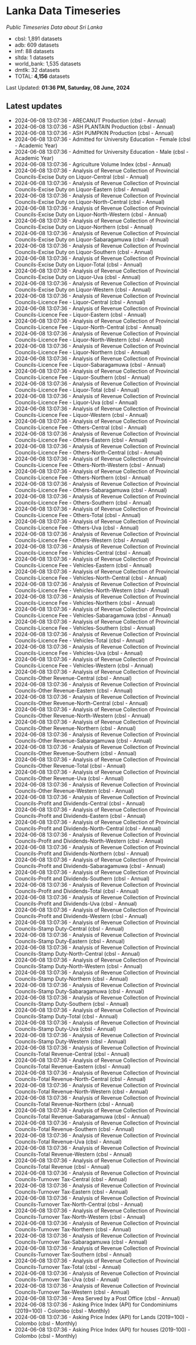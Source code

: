 # Lanka Data Timeseries
*Public Timeseries Data about Sri Lanka*

* cbsl: 1,891 datasets
* adb: 609 datasets
* imf: 88 datasets
* sltda: 1 datasets
* world_bank: 1,535 datasets
* dmtlk: 32 datasets
* TOTAL: **4,156** datasets

Last Updated: **01:36 PM, Saturday, 08 June, 2024**

## Latest updates

* 2024-06-08 13:07:36 - ARECANUT Production (cbsl - Annual)
* 2024-06-08 13:07:36 - ASH PLANTAIN Production (cbsl - Annual)
* 2024-06-08 13:07:36 - ASH PUMPKIN Production (cbsl - Annual)
* 2024-06-08 13:07:36 - Admitted for University Education - Female (cbsl - Academic Year)
* 2024-06-08 13:07:36 - Admitted for University Education - Male (cbsl - Academic Year)
* 2024-06-08 13:07:36 - Agriculture Volume Index (cbsl - Annual)
* 2024-06-08 13:07:36 - Analysis of Revenue Collection of Provincial Councils-Excise Duty on Liquor-Central (cbsl - Annual)
* 2024-06-08 13:07:36 - Analysis of Revenue Collection of Provincial Councils-Excise Duty on Liquor-Eastern (cbsl - Annual)
* 2024-06-08 13:07:36 - Analysis of Revenue Collection of Provincial Councils-Excise Duty on Liquor-North-Central (cbsl - Annual)
* 2024-06-08 13:07:36 - Analysis of Revenue Collection of Provincial Councils-Excise Duty on Liquor-North-Western (cbsl - Annual)
* 2024-06-08 13:07:36 - Analysis of Revenue Collection of Provincial Councils-Excise Duty on Liquor-Northern (cbsl - Annual)
* 2024-06-08 13:07:36 - Analysis of Revenue Collection of Provincial Councils-Excise Duty on Liquor-Sabaragamuwa (cbsl - Annual)
* 2024-06-08 13:07:36 - Analysis of Revenue Collection of Provincial Councils-Excise Duty on Liquor-Southern (cbsl - Annual)
* 2024-06-08 13:07:36 - Analysis of Revenue Collection of Provincial Councils-Excise Duty on Liquor-Total (cbsl - Annual)
* 2024-06-08 13:07:36 - Analysis of Revenue Collection of Provincial Councils-Excise Duty on Liquor-Uva (cbsl - Annual)
* 2024-06-08 13:07:36 - Analysis of Revenue Collection of Provincial Councils-Excise Duty on Liquor-Western (cbsl - Annual)
* 2024-06-08 13:07:36 - Analysis of Revenue Collection of Provincial Councils-Licence Fee - Liquor-Central (cbsl - Annual)
* 2024-06-08 13:07:36 - Analysis of Revenue Collection of Provincial Councils-Licence Fee - Liquor-Eastern (cbsl - Annual)
* 2024-06-08 13:07:36 - Analysis of Revenue Collection of Provincial Councils-Licence Fee - Liquor-North-Central (cbsl - Annual)
* 2024-06-08 13:07:36 - Analysis of Revenue Collection of Provincial Councils-Licence Fee - Liquor-North-Western (cbsl - Annual)
* 2024-06-08 13:07:36 - Analysis of Revenue Collection of Provincial Councils-Licence Fee - Liquor-Northern (cbsl - Annual)
* 2024-06-08 13:07:36 - Analysis of Revenue Collection of Provincial Councils-Licence Fee - Liquor-Sabaragamuwa (cbsl - Annual)
* 2024-06-08 13:07:36 - Analysis of Revenue Collection of Provincial Councils-Licence Fee - Liquor-Southern (cbsl - Annual)
* 2024-06-08 13:07:36 - Analysis of Revenue Collection of Provincial Councils-Licence Fee - Liquor-Total (cbsl - Annual)
* 2024-06-08 13:07:36 - Analysis of Revenue Collection of Provincial Councils-Licence Fee - Liquor-Uva (cbsl - Annual)
* 2024-06-08 13:07:36 - Analysis of Revenue Collection of Provincial Councils-Licence Fee - Liquor-Western (cbsl - Annual)
* 2024-06-08 13:07:36 - Analysis of Revenue Collection of Provincial Councils-Licence Fee - Others-Central (cbsl - Annual)
* 2024-06-08 13:07:36 - Analysis of Revenue Collection of Provincial Councils-Licence Fee - Others-Eastern (cbsl - Annual)
* 2024-06-08 13:07:36 - Analysis of Revenue Collection of Provincial Councils-Licence Fee - Others-North-Central (cbsl - Annual)
* 2024-06-08 13:07:36 - Analysis of Revenue Collection of Provincial Councils-Licence Fee - Others-North-Western (cbsl - Annual)
* 2024-06-08 13:07:36 - Analysis of Revenue Collection of Provincial Councils-Licence Fee - Others-Northern (cbsl - Annual)
* 2024-06-08 13:07:36 - Analysis of Revenue Collection of Provincial Councils-Licence Fee - Others-Sabaragamuwa (cbsl - Annual)
* 2024-06-08 13:07:36 - Analysis of Revenue Collection of Provincial Councils-Licence Fee - Others-Southern (cbsl - Annual)
* 2024-06-08 13:07:36 - Analysis of Revenue Collection of Provincial Councils-Licence Fee - Others-Total (cbsl - Annual)
* 2024-06-08 13:07:36 - Analysis of Revenue Collection of Provincial Councils-Licence Fee - Others-Uva (cbsl - Annual)
* 2024-06-08 13:07:36 - Analysis of Revenue Collection of Provincial Councils-Licence Fee - Others-Western (cbsl - Annual)
* 2024-06-08 13:07:36 - Analysis of Revenue Collection of Provincial Councils-Licence Fee - Vehicles-Central (cbsl - Annual)
* 2024-06-08 13:07:36 - Analysis of Revenue Collection of Provincial Councils-Licence Fee - Vehicles-Eastern (cbsl - Annual)
* 2024-06-08 13:07:36 - Analysis of Revenue Collection of Provincial Councils-Licence Fee - Vehicles-North-Central (cbsl - Annual)
* 2024-06-08 13:07:36 - Analysis of Revenue Collection of Provincial Councils-Licence Fee - Vehicles-North-Western (cbsl - Annual)
* 2024-06-08 13:07:36 - Analysis of Revenue Collection of Provincial Councils-Licence Fee - Vehicles-Northern (cbsl - Annual)
* 2024-06-08 13:07:36 - Analysis of Revenue Collection of Provincial Councils-Licence Fee - Vehicles-Sabaragamuwa (cbsl - Annual)
* 2024-06-08 13:07:36 - Analysis of Revenue Collection of Provincial Councils-Licence Fee - Vehicles-Southern (cbsl - Annual)
* 2024-06-08 13:07:36 - Analysis of Revenue Collection of Provincial Councils-Licence Fee - Vehicles-Total (cbsl - Annual)
* 2024-06-08 13:07:36 - Analysis of Revenue Collection of Provincial Councils-Licence Fee - Vehicles-Uva (cbsl - Annual)
* 2024-06-08 13:07:36 - Analysis of Revenue Collection of Provincial Councils-Licence Fee - Vehicles-Western (cbsl - Annual)
* 2024-06-08 13:07:36 - Analysis of Revenue Collection of Provincial Councils-Other Revenue-Central (cbsl - Annual)
* 2024-06-08 13:07:36 - Analysis of Revenue Collection of Provincial Councils-Other Revenue-Eastern (cbsl - Annual)
* 2024-06-08 13:07:36 - Analysis of Revenue Collection of Provincial Councils-Other Revenue-North-Central (cbsl - Annual)
* 2024-06-08 13:07:36 - Analysis of Revenue Collection of Provincial Councils-Other Revenue-North-Western (cbsl - Annual)
* 2024-06-08 13:07:36 - Analysis of Revenue Collection of Provincial Councils-Other Revenue-Northern (cbsl - Annual)
* 2024-06-08 13:07:36 - Analysis of Revenue Collection of Provincial Councils-Other Revenue-Sabaragamuwa (cbsl - Annual)
* 2024-06-08 13:07:36 - Analysis of Revenue Collection of Provincial Councils-Other Revenue-Southern (cbsl - Annual)
* 2024-06-08 13:07:36 - Analysis of Revenue Collection of Provincial Councils-Other Revenue-Total (cbsl - Annual)
* 2024-06-08 13:07:36 - Analysis of Revenue Collection of Provincial Councils-Other Revenue-Uva (cbsl - Annual)
* 2024-06-08 13:07:36 - Analysis of Revenue Collection of Provincial Councils-Other Revenue-Western (cbsl - Annual)
* 2024-06-08 13:07:36 - Analysis of Revenue Collection of Provincial Councils-Profit and Dividends-Central (cbsl - Annual)
* 2024-06-08 13:07:36 - Analysis of Revenue Collection of Provincial Councils-Profit and Dividends-Eastern (cbsl - Annual)
* 2024-06-08 13:07:36 - Analysis of Revenue Collection of Provincial Councils-Profit and Dividends-North-Central (cbsl - Annual)
* 2024-06-08 13:07:36 - Analysis of Revenue Collection of Provincial Councils-Profit and Dividends-North-Western (cbsl - Annual)
* 2024-06-08 13:07:36 - Analysis of Revenue Collection of Provincial Councils-Profit and Dividends-Northern (cbsl - Annual)
* 2024-06-08 13:07:36 - Analysis of Revenue Collection of Provincial Councils-Profit and Dividends-Sabaragamuwa (cbsl - Annual)
* 2024-06-08 13:07:36 - Analysis of Revenue Collection of Provincial Councils-Profit and Dividends-Southern (cbsl - Annual)
* 2024-06-08 13:07:36 - Analysis of Revenue Collection of Provincial Councils-Profit and Dividends-Total (cbsl - Annual)
* 2024-06-08 13:07:36 - Analysis of Revenue Collection of Provincial Councils-Profit and Dividends-Uva (cbsl - Annual)
* 2024-06-08 13:07:36 - Analysis of Revenue Collection of Provincial Councils-Profit and Dividends-Western (cbsl - Annual)
* 2024-06-08 13:07:36 - Analysis of Revenue Collection of Provincial Councils-Stamp Duty-Central (cbsl - Annual)
* 2024-06-08 13:07:36 - Analysis of Revenue Collection of Provincial Councils-Stamp Duty-Eastern (cbsl - Annual)
* 2024-06-08 13:07:36 - Analysis of Revenue Collection of Provincial Councils-Stamp Duty-North-Central (cbsl - Annual)
* 2024-06-08 13:07:36 - Analysis of Revenue Collection of Provincial Councils-Stamp Duty-North-Western (cbsl - Annual)
* 2024-06-08 13:07:36 - Analysis of Revenue Collection of Provincial Councils-Stamp Duty-Northern (cbsl - Annual)
* 2024-06-08 13:07:36 - Analysis of Revenue Collection of Provincial Councils-Stamp Duty-Sabaragamuwa (cbsl - Annual)
* 2024-06-08 13:07:36 - Analysis of Revenue Collection of Provincial Councils-Stamp Duty-Southern (cbsl - Annual)
* 2024-06-08 13:07:36 - Analysis of Revenue Collection of Provincial Councils-Stamp Duty-Total (cbsl - Annual)
* 2024-06-08 13:07:36 - Analysis of Revenue Collection of Provincial Councils-Stamp Duty-Uva (cbsl - Annual)
* 2024-06-08 13:07:36 - Analysis of Revenue Collection of Provincial Councils-Stamp Duty-Western (cbsl - Annual)
* 2024-06-08 13:07:36 - Analysis of Revenue Collection of Provincial Councils-Total Revenue-Central (cbsl - Annual)
* 2024-06-08 13:07:36 - Analysis of Revenue Collection of Provincial Councils-Total Revenue-Eastern (cbsl - Annual)
* 2024-06-08 13:07:36 - Analysis of Revenue Collection of Provincial Councils-Total Revenue-North-Central (cbsl - Annual)
* 2024-06-08 13:07:36 - Analysis of Revenue Collection of Provincial Councils-Total Revenue-North-Western (cbsl - Annual)
* 2024-06-08 13:07:36 - Analysis of Revenue Collection of Provincial Councils-Total Revenue-Northern (cbsl - Annual)
* 2024-06-08 13:07:36 - Analysis of Revenue Collection of Provincial Councils-Total Revenue-Sabaragamuwa (cbsl - Annual)
* 2024-06-08 13:07:36 - Analysis of Revenue Collection of Provincial Councils-Total Revenue-Southern (cbsl - Annual)
* 2024-06-08 13:07:36 - Analysis of Revenue Collection of Provincial Councils-Total Revenue-Uva (cbsl - Annual)
* 2024-06-08 13:07:36 - Analysis of Revenue Collection of Provincial Councils-Total Revenue-Western (cbsl - Annual)
* 2024-06-08 13:07:36 - Analysis of Revenue Collection of Provincial Councils-Total Revenue (cbsl - Annual)
* 2024-06-08 13:07:36 - Analysis of Revenue Collection of Provincial Councils-Turnover Tax-Central (cbsl - Annual)
* 2024-06-08 13:07:36 - Analysis of Revenue Collection of Provincial Councils-Turnover Tax-Eastern (cbsl - Annual)
* 2024-06-08 13:07:36 - Analysis of Revenue Collection of Provincial Councils-Turnover Tax-North-Central (cbsl - Annual)
* 2024-06-08 13:07:36 - Analysis of Revenue Collection of Provincial Councils-Turnover Tax-North-Western (cbsl - Annual)
* 2024-06-08 13:07:36 - Analysis of Revenue Collection of Provincial Councils-Turnover Tax-Northern (cbsl - Annual)
* 2024-06-08 13:07:36 - Analysis of Revenue Collection of Provincial Councils-Turnover Tax-Sabaragamuwa (cbsl - Annual)
* 2024-06-08 13:07:36 - Analysis of Revenue Collection of Provincial Councils-Turnover Tax-Southern (cbsl - Annual)
* 2024-06-08 13:07:36 - Analysis of Revenue Collection of Provincial Councils-Turnover Tax-Total (cbsl - Annual)
* 2024-06-08 13:07:36 - Analysis of Revenue Collection of Provincial Councils-Turnover Tax-Uva (cbsl - Annual)
* 2024-06-08 13:07:36 - Analysis of Revenue Collection of Provincial Councils-Turnover Tax-Western (cbsl - Annual)
* 2024-06-08 13:07:36 - Area Served by a Post Office (cbsl - Annual)
* 2024-06-08 13:07:36 - Asking Price Index (API) for Condominiums (2019=100) - Colombo (cbsl - Monthly)
* 2024-06-08 13:07:36 - Asking Price Index (API) for Lands (2019=100) - Colombo (cbsl - Monthly)
* 2024-06-08 13:07:36 - Asking Price Index (API) for houses (2019-100) - Colombo (cbsl - Monthly)
